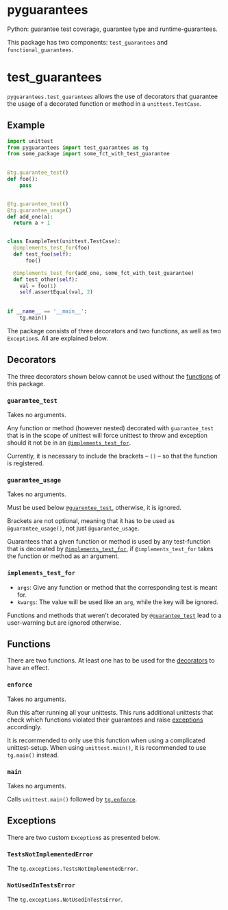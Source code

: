 # pyguarantees
Python: guarantee test coverage, guarantee type and runtime-guarantees.

This package has two components: `test_guarantees` and `functional_guarantees`.

# test_guarantees

`pyguarantees.test_guarantees` allows the use of decorators that guarantee the
usage of a decorated function or method in a `unittest.TestCase`. 

## Example

```python 
import unittest
from pyguarantees import test_guarantees as tg
from some_package import some_fct_with_test_guarantee
 

@tg.guarantee_test()
def foo():
    pass


@tg.guarantee_test()
@tg.guarantee_usage()
def add_one(a):
  return a + 1


class ExampleTest(unittest.TestCase):
  @implements_test_for(foo)
  def test_foo(self):
      foo()

  @implements_test_for(add_one, some_fct_with_test_guarantee)
  def test_other(self):
    val = foo(1)
    self.assertEqual(val, 2)
    
    
if __name__ == '__main__':
    tg.main()
```

The package consists of three decorators and two functions, as well as two `Exception`s.
All are explained below.

## Decorators

The three decorators shown below cannot be used without the [functions](#functions) 
of this package.

### `guarantee_test`

Takes no arguments.

Any function or method (however nested) decorated with `guarantee_test`
that is in the scope of unittest will force unittest to throw and exception should 
it not be in an [`@implements_test_for`](#implements_test_for).

Currently, it is necessary to include the brackets &ndash; `()` &ndash; so that 
the function is registered. 

### `guarantee_usage`

Takes no arguments.

Must be used below [`@guarentee_test`](#guarantee_test), otherwise, it is ignored.

Brackets are not optional, meaning that it has to be used as 
`@guarantee_usage()`, not just `@guarantee_usage`.

Guarantees that a given function or method is used by any test-function
that is decorated by [`@implements_test_for`](#implements_test_for), if 
`@implements_test_for` takes the function or method as an argument.


### `implements_test_for`

- `args`: Give any function or method that the corresponding test is meant for.
- `kwargs`: The value will be used like an `arg`, while the key will be ignored.

Functions and methods that weren't decorated by [`@guarantee_test`](#guarantee_test) 
lead to a user-warning but are ignored otherwise.

## Functions

There are two functions. At least one has to be used for the [decorators](#decorators)
to have an effect.

### `enforce`

Takes no arguments.

Run this after running all your unittests. This runs additional unittests that 
check which functions violated their guarantees and raise [exceptions](#exceptions) 
accordingly.

It is recommended to only use this function when using a complicated unittest-setup.
When using `unittest.main()`, it is recommended to use `tg.main()` instead.

### `main`

Takes no arguments.

Calls `unittest.main()` followed by [`tg.enforce`](#enforce).

## Exceptions

There are two custom `Exception`s as presented below.

### `TestsNotImplementedError`

The `tg.exceptions.TestsNotImplementedError`.

### `NotUsedInTestsError`

The `tg.exceptions.NotUsedInTestsError`.
